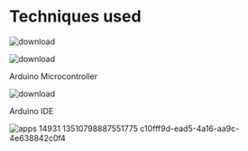 # Techniques used

![download](https://user-images.githubusercontent.com/85714356/122922523-60dda800-d36c-11eb-8b05-c3a838cda3c5.jpg)

![download](https://user-images.githubusercontent.com/85714356/122922840-b7e37d00-d36c-11eb-98db-c2b3754cf37b.jpg)

Arduino Microcontroller

![download](https://user-images.githubusercontent.com/85714356/122922504-5c18f400-d36c-11eb-9276-5d394a5ba97e.jpg)

Arduino IDE

![apps 14931 13510798887551775 c10fff9d-ead5-4a16-aa9c-4e638842c0f4](https://user-images.githubusercontent.com/85714356/122976465-0c9eec00-d39d-11eb-9282-eefc63930cb3.png)



